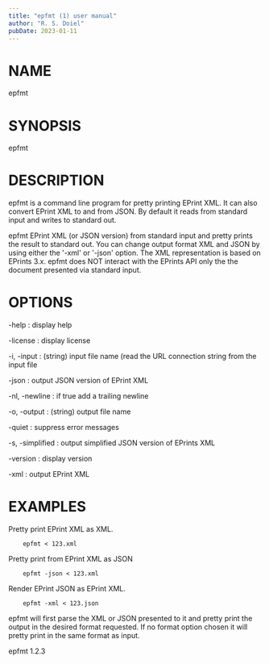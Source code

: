 ```yaml
---
title: "epfmt (1) user manual"
author: "R. S. Doiel"
pubDate: 2023-01-11
---
```


# NAME

epfmt

# SYNOPSIS

epfmt 

# DESCRIPTION

epfmt is a command line program for pretty printing
EPrint XML. It can also convert EPrint XML to and from
JSON. By default it reads from standard input and writes to
standard out.

epfmt EPrint XML (or JSON version) from
standard input and pretty prints the result to 
standard out. You can change output format XML 
and JSON by using either the '-xml' or '-json' 
option. The XML representation is based on EPrints 
3.x.  epfmt does NOT interact with the EPrints API 
only the the document presented via standard
input.

# OPTIONS

-help
: display help

-license
: display license

-i, -input
: (string) input file name (read the URL connection string from the input file

-json
: output JSON version of EPrint XML

-nl, -newline
: if true add a trailing newline

-o, -output
: (string) output file name

-quiet
: suppress error messages

-s, -simplified
: output simplified JSON version of EPrints XML

-version
: display version

-xml
: output EPrint XML

# EXAMPLES

Pretty print EPrint XML as XML.

~~~
    epfmt < 123.xml
~~~

Pretty print from EPrint XML as JSON

~~~
    epfmt -json < 123.xml
~~~

Render EPrint JSON as EPrint XML.

~~~
    epfmt -xml < 123.json
~~~

epfmt will first parse the XML or JSON 
presented to it and pretty print the output 
in the desired format requested. If no 
format option chosen it will pretty print 
in the same format as input.

epfmt 1.2.3


